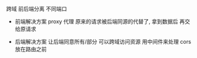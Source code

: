 跨域
前后端分离  不同端口 
- 前端解决方案
  proxy 代理  原来的请求被后端同源的代替了, 拿到数据后  再交给原请求

- 后端解决方案
  让后端同意所有/部分  可以跨域访问资源
  用中间件来处理  cors 放在路由之前